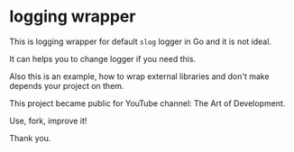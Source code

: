 # logging wrapper

This is logging wrapper for default `slog` logger in Go and it is not ideal.

It can helps you to change logger if you need this.

Also this is an example, how to wrap external libraries and don't make depends your project on them.

This project became public for YouTube channel: The Art of Development. 

Use, fork, improve it!

Thank you.